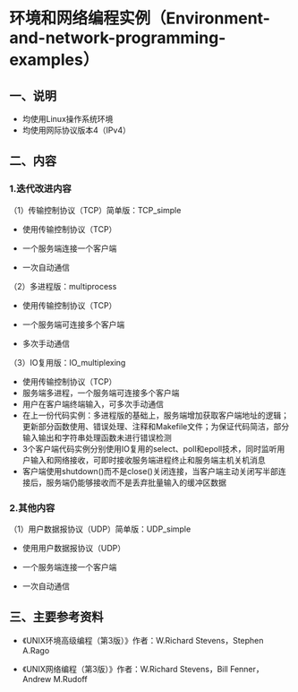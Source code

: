 # 环境和网络编程实例（Environment-and-network-programming-examples）

## 一、说明

- 均使用Linux操作系统环境
- 均使用网际协议版本4（IPv4）

## 二、内容

### 1.迭代改进内容

（1）传输控制协议（TCP）简单版：TCP_simple

- 使用传输控制协议（TCP）

- 一个服务端连接一个客户端

- 一次自动通信

（2）多进程版：multiprocess

- 使用传输控制协议（TCP）

- 一个服务端可连接多个客户端

- 多次手动通信

（3）IO复用版：IO_multiplexing

- 使用传输控制协议（TCP）
- 服务端多进程，一个服务端可连接多个客户端
- 用户在客户端终端输入，可多次手动通信
- 在上一份代码实例：多进程版的基础上，服务端增加获取客户端地址的逻辑；更新部分函数使用、错误处理、注释和Makefile文件；为保证代码简洁，部分输入输出和字符串处理函数未进行错误检测
- 3个客户端代码实例分别使用IO复用的select、poll和epoll技术，同时监听用户输入和网络接收，可即时接收服务端进程终止和服务端主机关机消息
- 客户端使用shutdown()而不是close()关闭连接，当客户端主动关闭写半部连接后，服务端仍能够接收而不是丢弃批量输入的缓冲区数据

### 2.其他内容

（1）用户数据报协议（UDP）简单版：UDP_simple

- 使用用户数据报协议（UDP）

- 一个服务端连接一个客户端

- 一次自动通信

## 三、主要参考资料

- 《UNIX环境高级编程（第3版）》作者：W.Richard Stevens，Stephen A.Rago

- 《UNIX网络编程（第3版）》作者：W.Richard Stevens，Bill Fenner，Andrew M.Rudoff
